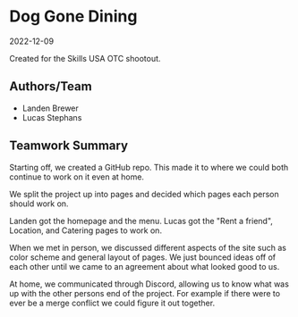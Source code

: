 # Dog Gone Dining
2022-12-09

Created for the Skills USA OTC shootout. 

## Authors/Team
- Landen Brewer
- Lucas Stephans

## Teamwork Summary
Starting off, we created a GitHub repo. This made it to where we
could both continue to work on it even at home. 

We split the project up into pages and decided which 
pages each person should work on. 

Landen got the homepage and the menu. Lucas got the "Rent a friend",
Location, and Catering pages to work on. 

When we met in person, we discussed different aspects of the
site such as color scheme and general layout of pages. We just 
bounced ideas off of each other until we came to an agreement
about what looked good to us.

At home, we communicated through Discord, allowing us to know
what was up with the other persons end of the project. 
For example if there were to ever be a merge conflict we could
figure it out together.





